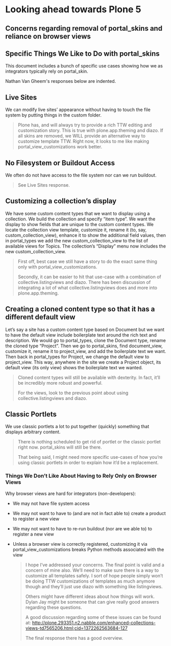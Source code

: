 # Looking ahead towards Plone 5

## Concerns regarding removal of portal_skins and reliance on browser views

## Specific Things We Like to Do with portal_skins

This document includes a bunch of specific use cases showing how we as
integrators typically rely on portal_skin.

Nathan Van Gheem's responses below are indented.

## Live Sites

We can modify live sites’ appearance without having to touch the file system by
putting things in the custom folder.

> Plone has, and will always try to provide a rich TTW editing and
> customization story. This is true with plone.app.theming and diazo. If all
> skins are removed, we WILL provide an alternative way to customize template
> TTW. Right now, it looks to me like making portal_view_customizations work
> better.

## No Filesystem or Buildout Access

We often do not have access to the file system nor can we run buildout.

> See Live Sites response.

## Customizing a collection’s display

We have some custom content types that we want to display using a collection.
We build the collection and specify “item type”.  We want the display to show
fields that are unique to the custom content types.  We locate the collection
view template, customize it, rename it (to, say, custom_collection_view),
enhance it to show the additional field values, then in portal_types we add the
new custom_collection_view to the list of available views for Topics.  The
collection’s “Display” menu now includes the new custom_collection_view.

> First off, best case we still have a story to do the exact same thing only
> with portal_view_customizations.
>
> Secondly, it can be easier to hit that use-case with a combination of
> collective.listingviews and diazo. There has been discussion of integrating
> a lot of what collective.listingviews does and more into plone.app.theming.

## Creating a cloned content type so that it has a different default view

Let’s say a site has a custom content type based on Document but we want to have
the default view include boilerplate text around the rich text and description.
We would go to portal_types, clone the Document type, rename the cloned type
“Project”.  Then we go to portal_skins, find document_view, customize it,
rename it to project_view, and add the boilerplate text we want.  Then back in
portal_types for Project, we change the default view to project_view.  This way,
anywhere in the site we create a Project object, its default view (its only
view) shows the boilerplate text we wanted.

> Cloned content types will still be available with dexterity. In fact, it’ll
> be incredibly more robust and powerful.
>
> For the views, look to the previous point about using
> collective.listingviews and diazo.

## Classic Portlets

We use classic portlets a lot to put together (quickly) something that displays
arbitrary content.

> There is nothing scheduled to get rid of portlet or the classic portlet
> right now. portal_skins will still be there.
>
> That being said, I might need more specific use-cases of how you’re using
> classic portlets in order to explain how it’d be a replacement.

### Things We Don’t Like About Having to Rely Only on Browser Views

Why browser views are hard for integrators (non-developers):

- We may not have file system access

- We may not want to have to (and are not in fact able to) create a product to
  register a new view

- We may not want to have to re-run buildout (nor are we able to) to register a
  new view

- Unless a browser view is correctly registered, customizing it via
  portal_view_customizations breaks Python methods associated with the view

  > I hope I’ve addressed your concerns. The final point is valid and a concern
  > of mine also. We’ll need to make sure there is a way to customize all
  > templates safely. I sort of hope people simply won’t be doing TTW
  > customizations of templates as much anymore though and they’ll just use
  > diazo with something like listingviews.
  >
  > Others might have different ideas about how things will work. Dylan Jay
  > might be someone that can give really good answers regarding these questions.
  >
  > A good discussion regarding some of these issues can be found at:
  > <http://plone.293351.n2.nabble.com/enhanced-collections-views-td7565206.html;cid=1372262563684-127>
  >
  > The final response there has a good overview.
